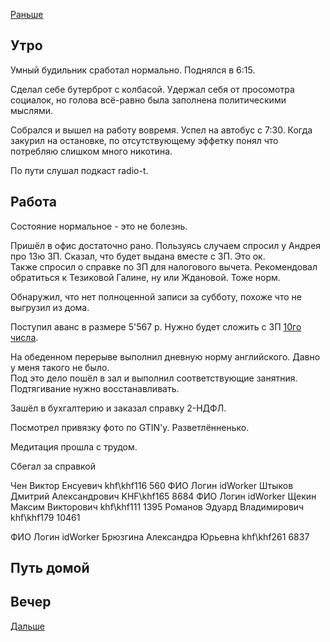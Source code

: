 [Раньше](2021.01.24.md)  
## Утро
Умный будильник сработал нормально. Поднялся в 6:15.

Сделал себе бутерброт с колбасой. Удержал себя от просомотра социалок, но голова всё-равно была заполнена политическими мыслями.

Собрался и вышел на работу вовремя. Успел на автобус с 7:30. Когда закурил на остановке, по отсутствующему эффетку понял что потребляю слишком много никотина.

По пути слушал подкаст radio-t.
## Работа
Состояние нормальное - это не болезнь.

Пришёл в офис достаточно рано. Пользуясь случаем спросил у Андрея про 13ю ЗП. Сказал, что будет выдана вместе с ЗП. Это ок.  
Также спросил о справке по ЗП для налогового вычета. Рекомендовал обратиться к Тезиковой Галине, ну или Ждановой. Тоже норм.

Обнаружил, что нет полноценной записи за субботу, похоже что не выгрузил из дома.

Поступил аванс в размере 5'567 р. Нужно будет сложить с ЗП [10го числа](../02/2021.02.10.md).

На обеденном перерыве выполнил дневную норму английского. Давно у меня такого не было.  
Под это дело пошёл в зал и выполнил соответствующие занятния. Подтягивание нужно восстанавливать.

Зашёл в бухгалтерию и заказал справку 2-НДФЛ.

Посмотрел привязку фото по GTIN'у. Разветлённенько.

Медитация прошла с трудом.

Сбегал за справкой

Чен Виктор Енсуевич	khf\khf116	560
ФИО	Логин	idWorker
Штыков Дмитрий Александрович	KHF\khf165	8684
ФИО	Логин	idWorker
Щекин Максим Викторович	khf\khf111	1395
Романов Эдуард Владимирович	khf\khf179	10461

ФИО	Логин	idWorker
Брюзгина Александра Юрьевна	khf\khf261	6837
## Путь домой
## Вечер
[Дальше](2021.01.26.md)

